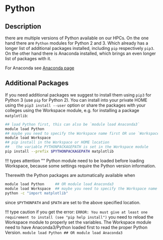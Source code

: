 # Python

## Description
there are multiple versions of Python available on our HPCs. 
On the one hand there are `Python` modules for Python 2 and 3. Which already has a longer list of additional packages installed, including `pip` respectively `pip3`. 
On the other hand there is Anaconda installed, which brings an even longer list of packages with it. 

For Anaconda see [Anaconda page](Anaconda.md)

## Additional Packages
If you need additional packages we suggest to install them using `pip3` for Python 3 (use `pip` for Python 2). 
You can install into your private HOME using the `pip3 install --user` option or share the packages with your colleges using the Workspace module, e.g. for installing a package `matplotlib`:

```Bash
## load Python first, this can also be `module load Anaconda3`
module load Python
## maybe you need to specify the Workspace name first OR use `Workspace_Home`
module load Workspace  
## pip install in the Workspace or HOME location
##   the variable PYTHONPACKAGEPATH is set in the Workspace module
pip install --prefix $PYTHONPACKAGEPATH matplotlib
```

!!! types attention ""
    Python module need to be loaded before loading Workspace, because some settings require the Python version information.

Therewith the Python packages are automatically available when 
```Bash 
module load Python     ## OR module load Anaconda3
module load Workspace  ## maybe you need to specify the Workspace name first
python -c "import matplotlib"
```
since `$PYTHONPATH` and `$PATH` are set to the above specified location. 

!!! type caution
    if you get the error:
    `ERROR: You must give at least one requirement to install (see "pip help install")`
    you need to reload the Workspace module to properly set the variables. 
    The Workspace module need to have Anaconda3/Python loaded first to read the proper Python Version. 
    `module load Python ## OR module load Anaconda3`
